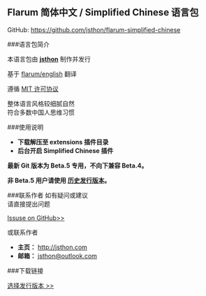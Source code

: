 ## Flarum 简体中文 / Simplified Chinese 语言包

GitHub: https://github.com/jsthon/flarum-simplified-chinese

###语言包简介

本语言包由 **[jsthon](https://github.com/jsthon)** 制作并发行

基于 [flarum/english](https://github.com/flarum/english) 翻译

遵循 [MIT 许可协议](http://opensource.org/licenses/mit-license.php)

整体语言风格较细腻自然  
符合多数中国人思维习惯

###使用说明

* **下载解压至 extensions 插件目录**
* **后台开启 Simplified Chinese 插件**

**最新 Git 版本为 Beta.5 专用，不向下兼容 Beta.4。**

**非 Beta.5 用户请使用 [历史发行版本](https://github.com/jsthon/flarum-simplified-chinese/releases)。**

###联系作者
如有疑问或建议  
请直接提出问题  

[Issuse on GitHub>>](https://github.com/jsthon/flarum-simplified-chinese/issues)  

或联系作者
  
* **主页：** http://jsthon.com
* **邮箱：** jsthon@outlook.com

###下载链接

[选择发行版本 >>](https://github.com/jsthon/flarum-simplified-chinese/releases)
